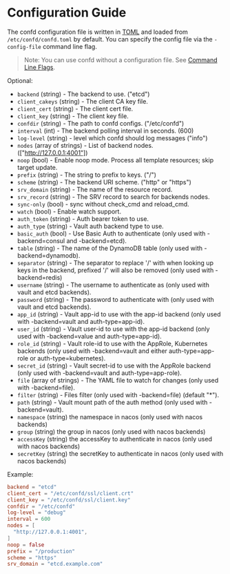 # Configuration Guide

The confd configuration file is written in [TOML](https://github.com/mojombo/toml)
and loaded from `/etc/confd/confd.toml` by default. You can specify the config file via the `-config-file` command line flag.

> Note: You can use confd without a configuration file. See [Command Line Flags](https://github.com/kelseyhightower/confd/blob/master/docs/command-line-flags.md).

Optional:

* `backend` (string) - The backend to use. ("etcd")
* `client_cakeys` (string) - The client CA key file.
* `client_cert` (string) - The client cert file.
* `client_key` (string) - The client key file.
* `confdir` (string) - The path to confd configs. ("/etc/confd")
* `interval` (int) - The backend polling interval in seconds. (600)
* `log-level` (string) - level which confd should log messages ("info")
* `nodes` (array of strings) - List of backend nodes. (["http://127.0.0.1:4001"])
* `noop` (bool) - Enable noop mode. Process all template resources; skip target update.
* `prefix` (string) - The string to prefix to keys. ("/")
* `scheme` (string) - The backend URI scheme. ("http" or "https")
* `srv_domain` (string) - The name of the resource record.
* `srv_record` (string) - The SRV record to search for backends nodes.
* `sync-only` (bool) - sync without check_cmd and reload_cmd.
* `watch` (bool) - Enable watch support.
* `auth_token` (string) - Auth bearer token to use.
* `auth_type` (string) - Vault auth backend type to use.
* `basic_auth` (bool) - Use Basic Auth to authenticate (only used with -backend=consul and -backend=etcd).
* `table` (string) - The name of the DynamoDB table (only used with -backend=dynamodb).
* `separator` (string) - The separator to replace '/' with when looking up keys in the backend, prefixed '/' will also be removed (only used with -backend=redis)
* `username` (string) - The username to authenticate as (only used with vault and etcd backends).
* `password` (string) - The password to authenticate with (only used with vault and etcd backends).
* `app_id` (string) - Vault app-id to use with the app-id backend (only used with -backend=vault and auth-type=app-id).
* `user_id` (string) - Vault user-id to use with the app-id backend (only used with -backend=value and auth-type=app-id).
* `role_id` (string) - Vault role-id to use with the AppRole, Kubernetes backends (only used with -backend=vault and either auth-type=app-role or auth-type=kubernetes).
* `secret_id` (string) - Vault secret-id to use with the AppRole backend (only used with -backend=vault and auth-type=app-role).
* `file` (array of strings) - The YAML file to watch for changes (only used with -backend=file).
* `filter` (string) - Files filter (only used with -backend=file) (default "*").
* `path` (string) - Vault mount path of the auth method (only used with -backend=vault).
* `namespace` (string) the namespace in nacos (only used with nacos backends)
* `group` (string) the group in nacos (only used with nacos backends)
* `accessKey` (string) the accessKey to authenticate in nacos (only used with nacos backends)
* `secretKey` (string) the secretKey to authenticate in nacos (only used with nacos backends)

Example:

```TOML
backend = "etcd"
client_cert = "/etc/confd/ssl/client.crt"
client_key = "/etc/confd/ssl/client.key"
confdir = "/etc/confd"
log-level = "debug"
interval = 600
nodes = [
  "http://127.0.0.1:4001",
]
noop = false
prefix = "/production"
scheme = "https"
srv_domain = "etcd.example.com"
```
